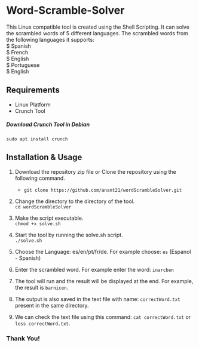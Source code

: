 # Word-Scramble-Solver

This Linux compatible tool is created using the Shell Scripting.
It can solve the scrambled words of 5 different languages. 
The scrambled words from the following languages it supports: \
  $ Spanish \
  $ French \
  $ English \
  $ Portuguese \
  $ English
  
## Requirements

* Linux Platform 
* Crunch Tool

##### Download Crunch Tool in Debian 
`sudo apt install crunch`

## Installation & Usage
1. Download the repository zip file or
   Clone the repository using the following command.
   * `git clone https://github.com/anant21/wordScrambleSolver.git`

2. Change the directory to the directory of the tool. \
   `cd wordScrambleSolver`
   
3. Make the script executable. \
   `chmod +x solve.sh`
 
4. Start the tool by running the solve.sh script. \
   `./solve.sh`
   
5. Choose the Language: es/en/pt/fr/de. For example choose: `es` (Espanol - Spanish)

6. Enter the scrambled word. For example enter the word: `inarcben`

7. The tool will run and the result will be displayed at the end. For example, the result is `barnicen`.

8. The output is also saved in the text file with name: `correctWord.txt` present in the same directory.

9. We can check the text file using this command: `cat correctWord.txt` or `less correctWord.txt`.


### Thank You!

